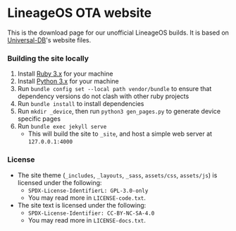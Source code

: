 # LineageOS OTA website

This is the download page for our unofficial LineageOS builds. It is based on [Universal-DB](https://github.com/Universal-Team/db)'s website files.

### Building the site locally

1. Install [Ruby 3.x](https://www.ruby-lang.org/) for your machine
1. Install [Python 3.x](https://www.python.org/) for your machine
1. Run `bundle config set --local path vendor/bundle` to ensure that dependency versions do not clash with other ruby projects
1. Run `bundle install` to install dependencies
1. Run `mkdir _device`, then run `python3 gen_pages.py` to generate device specific pages
1. Run `bundle exec jekyll serve`
    - This will build the site to `_site`, and host a simple web server at `127.0.0.1:4000`

### License

- The site theme (`_includes`, `_layouts`, `_sass`, `assets/css`, `assets/js`) is licensed under the following:
    - `SPDX-License-IdentifierL: GPL-3.0-only`
    - You may read more in `LICENSE-code.txt`.
- The site text is licensed under the following:
    - `SPDX-License-Identifier: CC-BY-NC-SA-4.0`
    - You may read more in `LICENSE-docs.txt`.
